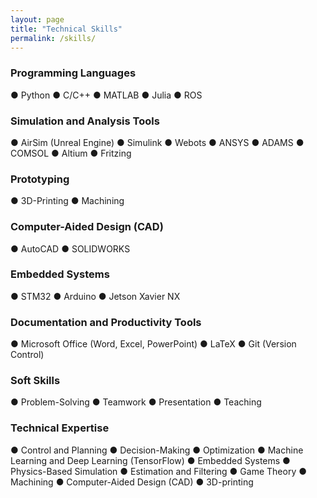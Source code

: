 ```yaml
---
layout: page
title: "Technical Skills"
permalink: /skills/
---
```


<div class="skills-section">
  <div class="skill-category">
    <h3>Programming Languages</h3>
    <p>● Python ● C/C++ ● MATLAB ● Julia ● ROS</p>
  </div>

  <div class="skill-category">
    <h3>Simulation and Analysis Tools</h3>
    <p> ● AirSim (Unreal Engine) ● Simulink ● Webots ● ANSYS ● ADAMS ● COMSOL ● Altium ● Fritzing</p>
  </div>
  
  <div class="skill-category">
    <h3>Prototyping</h3>
    <p>● 3D-Printing ● Machining</p>
  </div>
  
  <div class="skill-category">
    <h3>Computer-Aided Design (CAD)</h3>
    <p>● AutoCAD ● SOLIDWORKS</p>
  </div>

  <div class="skill-category">
    <h3>Embedded Systems</h3>
    <p>● STM32 ● Arduino ● Jetson Xavier NX</p>
  </div>

  <div class="skill-category">
    <h3>Documentation and Productivity Tools</h3>
    <p>● Microsoft Office (Word, Excel, PowerPoint) ● LaTeX ● Git (Version Control)</p>
  </div>

  <div class="skill-category">
    <h3>Soft Skills</h3>
    <p>● Problem-Solving ● Teamwork ● Presentation ● Teaching</p>
  </div>

  <div class="skill-category">
    <h3>Technical Expertise</h3>
    <p>● Control and Planning ● Decision-Making ● Optimization ● Machine Learning and Deep Learning (TensorFlow) ● Embedded Systems ● Physics-Based Simulation ● Estimation and Filtering ● Game Theory ● Machining ● Computer-Aided Design (CAD) ● 3D-printing</p>
  </div>

</div>
